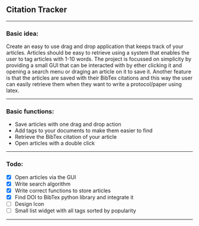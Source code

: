 ## Citation Tracker
---

### Basic idea:

Create an easy to use drag and drop application that keeps track of your articles. Articles should be easy to retrieve using a system that enables the user to tag articles with 1-10 words. The project is focussed on simplicity by providing a small GUI that can be interacted with by ether clicking it and opening a search menu or draging an article on it to save it. Another feature is that the articles are saved with their BibTex citations and this way the user can easily retrieve them when they want to write a protocol/paper using latex.

---

### Basic functions:

* Save articles with one drag and drop action
* Add tags to your documents to make them easier to find 
* Retrieve the BibTex citation of your article
* Open articles with a double click

---

### Todo:

* [x] Open articles via the GUI
* [x] Write search algorithm
* [x] Write correct functions to store articles
* [x] Find DOI to BibTex python library and integrate it 
* [ ] Design Icon
* [ ] Small list widget with all tags sorted by popularity

---
